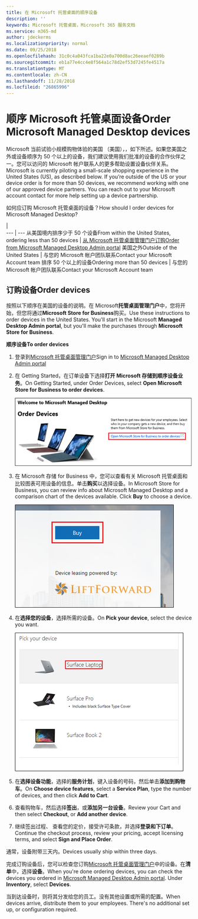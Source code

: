 ```yaml
---
title: 在 Microsoft 托管桌面的顺序设备
description: ''
keywords: Microsoft 托管桌面，Microsoft 365 服务文档
ms.service: m365-md
author: jdeckerms
ms.localizationpriority: normal
ms.date: 09/25/2018
ms.openlocfilehash: 31c0c4a043fca1ba22e0a700d8ac26eeaef0289b
ms.sourcegitcommit: eb1a77e4cc4e8f564a1c78d2ef53d7245fe4517a
ms.translationtype: MT
ms.contentlocale: zh-CN
ms.lasthandoff: 11/28/2018
ms.locfileid: "26865996"
---
```

# <a name="order-microsoft-managed-desktop-devices"></a><span data-ttu-id="0e0f6-103">顺序 Microsoft 托管桌面设备</span><span class="sxs-lookup"><span data-stu-id="0e0f6-103">Order Microsoft Managed Desktop devices</span></span>

<span data-ttu-id="0e0f6-p101">Microsoft 当前试验小规模购物体验的美国 （美国），，如下所述。如果您美国之外或设备顺序为 50 个以上的设备，我们建议使用我们批准的设备的合作伙伴之一。您可以访问的 Microsoft 帐户联系人的更多帮助设置设备伙伴关系。</span><span class="sxs-lookup"><span data-stu-id="0e0f6-p101">Microsoft is currently piloting a small-scale shopping experience in the United States (US), as described below. If you’re outside of the US or your device order is for more than 50 devices, we recommend working with one of our approved device partners. You can reach out to your Microsoft account contact for more help setting up a device partnership.</span></span>

<span data-ttu-id="0e0f6-107">如何应订购 Microsoft 托管桌面的设备？</span><span class="sxs-lookup"><span data-stu-id="0e0f6-107">How should I order devices for Microsoft Managed Desktop?</span></span>

  |   
 --- | ---
<span data-ttu-id="0e0f6-108">从美国境内排序少于 50 个设备</span><span class="sxs-lookup"><span data-stu-id="0e0f6-108">From within the United States, ordering less than 50 devices</span></span> | [<span data-ttu-id="0e0f6-109">从 Microsoft 托管桌面管理门户订购</span><span class="sxs-lookup"><span data-stu-id="0e0f6-109">Order from Microsoft Managed Desktop Admin portal</span></span>](https://aka.ms/mmdportal)
<span data-ttu-id="0e0f6-110">美国之外</span><span class="sxs-lookup"><span data-stu-id="0e0f6-110">Outside of the United States</span></span> | <span data-ttu-id="0e0f6-111">与您的 Microsoft 帐户团队联系</span><span class="sxs-lookup"><span data-stu-id="0e0f6-111">Contact your Microsoft Account team</span></span>
<span data-ttu-id="0e0f6-112">排序 50 个以上的设备</span><span class="sxs-lookup"><span data-stu-id="0e0f6-112">Ordering more than 50 devices</span></span> | <span data-ttu-id="0e0f6-113">与您的 Microsoft 帐户团队联系</span><span class="sxs-lookup"><span data-stu-id="0e0f6-113">Contact your Microsoft Account team</span></span>

## <a name="order-devices"></a><span data-ttu-id="0e0f6-114">订购设备</span><span class="sxs-lookup"><span data-stu-id="0e0f6-114">Order devices</span></span>
<span data-ttu-id="0e0f6-p102">按照以下顺序在美国的设备的说明。在 Microsoft**托管桌面管理门户**中，您将开始，但您将通过**Microsoft Store for Business**购买。</span><span class="sxs-lookup"><span data-stu-id="0e0f6-p102">Use these instructions to order devices in the United States. You'll start in the Microsoft **Managed Desktop Admin portal**, but you'll make the purchases through **Microsoft Store for Business**.</span></span> 

 <span data-ttu-id="0e0f6-117">**顺序设备**</span><span class="sxs-lookup"><span data-stu-id="0e0f6-117">**To order devices**</span></span>
 1. <span data-ttu-id="0e0f6-118">登录到[Microsoft 托管桌面管理门户](https://aka.ms/mmdportal)</span><span class="sxs-lookup"><span data-stu-id="0e0f6-118">Sign in to [Microsoft Managed Desktop Admin portal](https://aka.ms/mmdportal)</span></span>
 2. <span data-ttu-id="0e0f6-119">在 Getting Started，在订单设备下选择**打开 Microsoft 存储到顺序设备业务**。</span><span class="sxs-lookup"><span data-stu-id="0e0f6-119">On Getting Started, under Order Devices, select **Open Microsoft Store for Business to order devices**.</span></span>
 
    ![入门、 顺序设备](images/mmd-order-devices.png)
    
3. <span data-ttu-id="0e0f6-p103">在 Microsoft 存储 for Business 中，您可以查看有关 Microsoft 托管桌面和比较图表可用设备的信息。单击**购买**以选择设备。</span><span class="sxs-lookup"><span data-stu-id="0e0f6-p103">In Microsoft Store for Business, you can review info about Microsoft Managed Desktop and a comparison chart of the devices available. Click **Buy** to choose a device.</span></span> 

    ![Store for Business，购买](images/msfb-buy.png)

4. <span data-ttu-id="0e0f6-124">在**选择您的设备**，选择所需的设备。</span><span class="sxs-lookup"><span data-stu-id="0e0f6-124">On **Pick your device**, select the device you want.</span></span> 

    ![Store for Business，选取设备](images/msfb-pick-device.png)

5. <span data-ttu-id="0e0f6-126">在**选择设备功能**，选择的**服务计划**，键入设备的号码，然后单击**添加到购物车**。</span><span class="sxs-lookup"><span data-stu-id="0e0f6-126">On **Choose device features**, select a **Service Plan**, type the number of devices, and then click **Add to Cart**.</span></span>

6. <span data-ttu-id="0e0f6-127">查看购物车，然后选择**签出**，或**添加另一台设备**。</span><span class="sxs-lookup"><span data-stu-id="0e0f6-127">Review your Cart and then select **Checkout**, or **Add another device**.</span></span> 

7. <span data-ttu-id="0e0f6-128">继续签出过程、 查看您的定价，接受许可条款，并选择**登录和下订单**。</span><span class="sxs-lookup"><span data-stu-id="0e0f6-128">Continue the checkout process, review your pricing, accept licensing terms, and select **Sign and Place Order**.</span></span> 

<span data-ttu-id="0e0f6-129">通常，设备附带三天内。</span><span class="sxs-lookup"><span data-stu-id="0e0f6-129">Devices usually ship within three days.</span></span> 

<span data-ttu-id="0e0f6-p104">完成订购设备后，您可以检查您订购[Microsoft 托管桌面管理门户](https://aka.ms/mmdportal)中的设备。在**清单**中，选择**设备**。</span><span class="sxs-lookup"><span data-stu-id="0e0f6-p104">When you're done ordering devices, you can check the devices you ordered in [Microsoft Managed Desktop Admin portal](https://aka.ms/mmdportal). Under **Inventory**, select **Devices**.</span></span> 

<span data-ttu-id="0e0f6-p105">当到达设备时，则将其分发给您的员工。没有其他设置或所需的配置。</span><span class="sxs-lookup"><span data-stu-id="0e0f6-p105">When devices arrive, distribute them to your employees. There's no additional set up, or configuration required.</span></span> 


